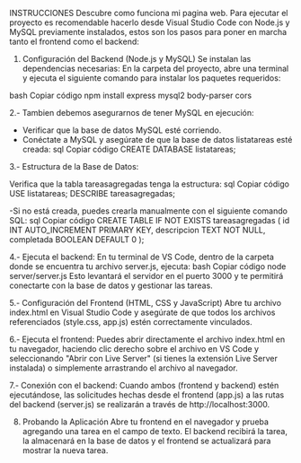 INSTRUCCIONES
Descubre como funciona mi pagina web.
Para ejecutar el proyecto es recomendable hacerlo desde Visual Studio Code con Node.js y MySQL previamente instalados, estos son los pasos para poner en marcha tanto el frontend como el backend:

1. Configuración del Backend (Node.js y MySQL)
Se instalan las dependencias necesarias: En la carpeta del proyecto, abre una terminal y ejecuta el siguiente comando para instalar los paquetes requeridos:

bash
Copiar código
npm install express mysql2 body-parser cors

2.- Tambien debemos asegurarnos de tener MySQL en ejecución:
  - Verificar que la base de datos MySQL esté corriendo.
  - Conéctate a MySQL y asegúrate de que la base de datos listatareas esté creada:
sql
Copiar código
CREATE DATABASE listatareas;

3.- Estructura de la Base de Datos:

Verifica que la tabla tareasagregadas tenga la estructura:
sql
Copiar código
USE listatareas;
DESCRIBE tareasagregadas;

  -Si no está creada, puedes crearla manualmente con el siguiente comando SQL:
sql
Copiar código
CREATE TABLE IF NOT EXISTS tareasagregadas (
    id INT AUTO_INCREMENT PRIMARY KEY,
    descripcion TEXT NOT NULL,
    completada BOOLEAN DEFAULT 0
);

4.- Ejecuta el backend: En tu terminal de VS Code, dentro de la carpeta donde se encuentra tu archivo server.js, ejecuta:
bash
Copiar código
node server/server.js
Esto levantará el servidor en el puerto 3000 y te permitirá conectarte con la base de datos y gestionar las tareas.

5.- Configuración del Frontend (HTML, CSS y JavaScript)
Abre tu archivo index.html en Visual Studio Code y asegúrate de que todos los archivos referenciados (style.css, app.js) estén correctamente vinculados.

6.- Ejecuta el frontend: Puedes abrir directamente el archivo index.html en tu navegador, haciendo clic derecho sobre el archivo en VS Code y seleccionando "Abrir con Live Server" (si tienes la extensión Live Server instalada) o simplemente arrastrando el archivo al navegador.

7.- Conexión con el backend: Cuando ambos (frontend y backend) estén ejecutándose, las solicitudes hechas desde el frontend (app.js) a las rutas del backend (server.js) se realizarán a través de http://localhost:3000.

8. Probando la Aplicación
Abre tu frontend en el navegador y prueba agregando una tarea en el campo de texto.
El backend recibirá la tarea, la almacenará en la base de datos y el frontend se actualizará para mostrar la nueva tarea.
